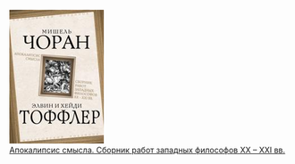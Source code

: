 ![](Апокалипсис%20смысла.%20Сборник%20работ%20западных%20философов%20XX%20–%20XXI%20вв..jpg)  
[Апокалипсис смысла. Сборник работ западных философов XX – XXI вв.](Апокалипсис%20смысла.%20Сборник%20работ%20западных%20философов%20XX%20–%20XXI%20вв..md)

